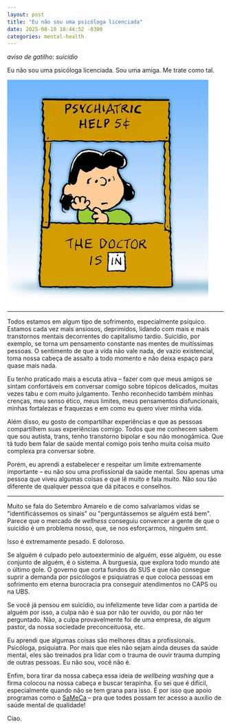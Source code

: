 ```yaml
---
layout: post
title: "Eu não sou uma psicóloga licenciada"
date: 2025-08-10 18:44:52 -0300
categories: mental-health
---
```


_aviso de gatilho: suicídio_

Eu não sou uma psicóloga licenciada. Sou uma amiga. Me trate como tal.

![The doctor is in](/assets/img/lucy.jpg)

---

Todos estamos em algum tipo de sofrimento, especialmente psíquico. Estamos cada vez mais ansiosos,
deprimidos, lidando com mais e mais transtornos mentais decorrentes do capitalismo tardio. Suicídio,
por exemplo, se torna um pensamento constante nas mentes de muitíssimas pessoas. O sentimento de que
a vida não vale nada, de vazio existencial, toma nossa cabeça de assalto a todo momento e não deixa
espaço para quase mais nada.

Eu tenho praticado mais a escuta ativa – fazer com que meus amigos se sintam confortáveis em conversar
comigo sobre tópicos delicados, muitas vezes tabu e com muito julgamento. Tenho reconhecido também minhas
crenças, meu senso ético, meus limites, meus pensamentos disfuncionais, minhas fortalezas e fraquezas
e em como eu quero viver minha vida.

Além disso, eu gosto de compartilhar experiências e que as pessoas compartilhem suas experiências comigo.
Todos que me conhecem sabem que sou autista, trans, tenho transtorno bipolar e sou não monogâmica. Que tá
tudo bem falar de saúde mental comigo pois tenho muita coisa muito complexa pra conversar sobre.

Porém, eu aprendi a estabelecer e respeitar um limite extremamente importante – eu não sou uma profissional
da saúde mental. Sou apenas uma pessoa que viveu algumas coisas e que lê muito e fala muito. Não sou tão
diferente de qualquer pessoa que dá pitacos e conselhos.

---

Muito se fala do Setembro Amarelo e de como salvaríamos vidas se "identificássemos os sinais" ou
"perguntássemos se alguém está bem". Parece que o mercado de _wellness_ conseguiu convencer a gente de que
o suicídio é um problema nosso, que, se nos esforçarmos, ninguém smt.

Isso é extremamente pesado. E doloroso.

Se alguém é culpado pelo autoextermínio de alguém, esse alguém, ou esse conjunto de alguém, é o sistema.
A burguesia, que explora todo mundo até o último gole. O governo que corta fundos do SUS e que não consegue
suprir a demanda por psicólogos e psiquiatras e que coloca pessoas em sofrimento em eterna burocracia pra
conseguir atendimentos no CAPS ou na UBS.

Se você já pensou em suicídio, ou infelizmente teve lidar com a partida de alguém por isso, a culpa não é
sua por não ter ouvido, ou por não ter perguntado. Não, a culpa provavelmente foi de uma empresa, de algum
pastor, da nossa sociedade preconceituosa, etc.

Eu aprendi que algumas coisas são melhores ditas a profissionais. Psicóloga, psiquiatra. Por mais que eles
não sejam ainda deuses da saúde mental, eles são treinados pra lidar com o trauma de ouvir trauma dumping
de outras pessoas. Eu não sou, você não é.

Enfim, bora tirar da nossa cabeça essa ideia de _wellbeing washing_ que a firma colocou na nossa cabeça e
buscar terapinha. Eu sei que é difícil, especialmente quando não se tem grana para isso. É por isso que
apoio programas como o [SaMeCa](https://sameca.org/sobre-nos/) – pra que todes possam ter acesso a
auxílio de saúde mental de qualidade!

Ciao.
